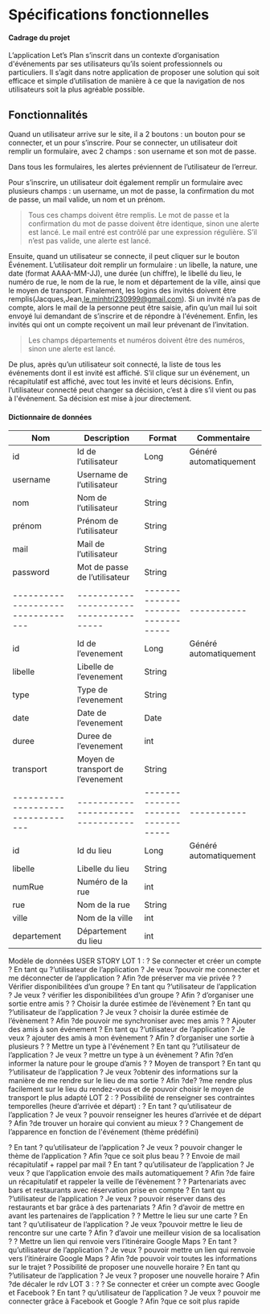 **Spécifications fonctionnelles**
======

#### Cadrage du projet

L’application Let’s Plan s’inscrit dans un contexte d’organisation d'événements par ses utilisateurs qu’ils soient professionnels ou particuliers. Il s’agit dans notre application de proposer une solution qui soit efficace et simple d’utilisation de manière à ce que la navigation de nos utilisateurs soit la plus agréable possible.

## Fonctionnalités

Quand un utilisateur arrive sur le site, il a 2 boutons : un bouton pour se connecter, et un pour s’inscrire. 
Pour se connecter, un utilisateur doit remplir un formulaire, avec 2 champs : son username et son mot de passe.

Dans tous les formulaires, les alertes préviennent de l’utilisateur de l’erreur. 

Pour s’inscrire, un utilisateur doit également remplir un formulaire avec plusieurs champs : un username, un mot de passe, la confirmation du mot de passe, un mail valide, un nom et un prénom. 
> Tous ces champs doivent être remplis. Le mot de passe et la confirmation du mot de passe doivent être identique, sinon une alerte est lancé. Le mail entré est contrôlé par une expression régulière. S’il n’est pas valide, une alerte est lancé. 

Ensuite, quand un utilisateur se connecte, il peut cliquer sur le bouton Événement. L’utilisateur doit remplir un formulaire : un libelle, la nature, une date (format AAAA-MM-JJ), une durée (un chiffre), le libellé du lieu, le numéro de rue, le nom de la rue, le nom et département de la ville, ainsi que le moyen de transport. Finalement, les logins des invités doivent être remplis(Jacques,Jean,le.minhtri230999@gmail.com). 
Si un invité n’a pas de compte, alors le mail de la personne peut être saisie, afin qu’un mail lui soit envoyé lui demandant de s’inscrire et de répondre à l'événement. Enfin, les invités qui ont un compte reçoivent un mail leur prévenant de l’invitation. 
> Les champs départements et numéros doivent être des numéros, sinon une alerte est lancé.


De plus, après qu’un utilisateur soit connecté, la liste de tous les événements dont il est invité est affiché. S’il clique sur un événement, un récapitulatif est affiché, avec tout les invité et leurs décisions. Enfin, l’utilisateur connecté peut changer sa décision, c’est à dire s’il vient ou pas à l'événement. Sa décision est mise à jour directement.  

#### Dictionnaire de données

| Nom                                    | Description                            | Format                                 | Commentaire                             |
| -------------------------------------- | --------------------------------- | --------------------------------- | -----------
|id                                      | Id de l’utilisateur                    | Long                                   | Généré automatiquement                  |
|username                                | Username de l’utilisateur              | String                                 |                                         |
|nom                                     | Nom de l’utilisateur                   | String                                 |                                         |
|prénom                                  | Prénom de l’utilisateur                | String                                 |                                         |
|mail                                    | Mail de l’utilisateur                  | String                                 |                                         |
|password                                | Mot de passe de l’utilisateur          | String                                 |                                         |
| --------------------------------- | -------------------------------------- | --------------------------------- | -----------
|id                                      | Id de l’evenement                      | Long                                   | Généré automatiquement                  |
|libelle                                 | Libelle  de l’evenement                | String                                 |                                         |
|type                                    | Type de l’evenement                    | String                                 |                                         |
|date                                    | Date de l’evenement                    | Date                                   |                                         |
|duree                                   | Duree de l’evenement                   | int                                    |                                         |
|transport                               | Moyen de transport de l’evenement      | String                                 |                                         |
| --------------------------------- | --------------------------------- | --------------------------------- | -----------
|id                                      | Id du lieu                             | Long                                   | Généré automatiquement                  |
|libelle                                 | Libelle du lieu                        | String                                 |                                         |
|numRue                                  | Numéro de la rue                       | int                                    |                                         |
|rue                                     | Nom de la rue                          | String                                 |                                         |
|ville                                   | Nom de la ville                        | int                                    |                                         |
|departement                             | Département du lieu                    | int                                    |                                         |



Modèle de données
USER STORY
LOT 1 :
? Se connecter et créer un compte
? En tant qu ?’utilisateur de l’application
? Je veux ?pouvoir me connecter et me déconnecter de l’application
? Afin ?de préserver ma vie privée
? ? Vérifier disponibilitées d’un groupe
? En tant qu ?’utilisateur de l’application
? Je veux ? vérifier les disponibilitées d’un groupe
? Afin ? d’organiser une sortie entre amis
? ? Choisir la durée estimée de l’évènement
? En tant qu ?’utilisateur de l’application
? Je veux ? choisir la durée estimée de l’évènement
? Afin ?de pouvoir me synchroniser avec mes amis
? ? Ajouter des amis à son événement
? En tant qu ?’utilisateur de l’application
? Je veux ? ajouter des amis à mon évènement
? Afin ? d’organiser une sortie à plusieurs
? ? Mettre un type à l'événement
? En tant qu ?’utilisateur de l’application
? Je veux ? mettre un type à un évènement
? Afin ?d’en informer la nature pour le groupe d’amis
? ? Moyen de transport
? En tant qu ?’utilisateur de l’application
? Je veux ?obtenir des informations sur la manière de me rendre sur le lieu de
ma sortie
? Afin ?de? ?me rendre plus facilement sur le lieu du rendez-vous et de pouvoir
choisir le moyen de transport le plus adapté
LOT 2 :
? Possibilité de renseigner ses contraintes temporelles (heure
d’arrivée et départ) :
? En tant ? qu’utilisateur de l’application
? Je veux ? pouvoir renseigner les heures d’arrivée et de départ
? Afin ?de trouver un horaire qui convient au mieux
? ? Changement de l’apparence en fonction de l'événement (thème
prédéfini)

? En tant ? qu’utilisateur de l’application
? Je veux ? pouvoir changer le thème de l’application
? Afin ?que ce soit plus beau
? ? Envoie de mail récapitulatif + rappel par mail
? En tant ? qu’utilisateur de l’application
? Je veux ? que l’application envoie des mails automatiquement
? Afin ?de faire un récapitulatif et rappeler la veille de l’évènement
? ? Partenariats avec bars et restaurants avec réservation prise en
compte
? En tant qu ?’utilisateur de l’application
? Je veux ? pouvoir réserver dans des restaurants et bar grâce à des
partenariats
? Afin ? d’avoir de mettre en avant les partenaires de l’application
? ? Mettre le lieu sur une carte
? En tant ? qu’utilisateur de l’application
? Je veux ?pouvoir mettre le lieu de rencontre sur une carte
? Afin ? d’avoir une meilleur vision de sa localisation
? ? Mettre un lien qui renvoie vers l’itinéraire Google Maps
? En tant ? qu’utilisateur de l’application
? Je veux ? pouvoir mettre un lien qui renvoie vers l’itinéraire Google Maps
? Afin ?de pouvoir voir toutes les informations sur le trajet
? Possibilité de proposer une nouvelle horaire
? En tant qu ?’utilisateur de l’application
? Je veux ? proposer une nouvelle horaire
? Afin ?de décaler le rdv
LOT 3 :
? ? Se connecter et créer un compte avec Google et Facebook
? En tant ? qu’utilisateur de l’application
? Je veux ? pouvoir me connecter grâce à Facebook et Google
? Afin ?que ce soit plus rapide
